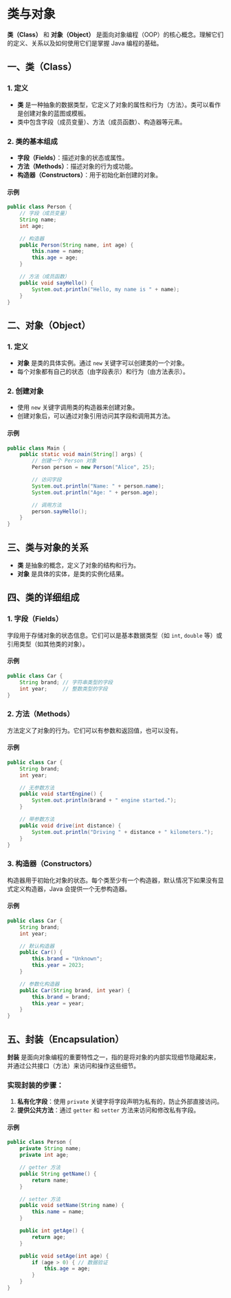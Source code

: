 # 类与对象

**类（Class）** 和 **对象（Object）** 是面向对象编程（OOP）的核心概念。理解它们的定义、关系以及如何使用它们是掌握 Java 编程的基础。

## 一、类（Class）

### 1. 定义

- **类** 是一种抽象的数据类型，它定义了对象的属性和行为（方法）。类可以看作是创建对象的蓝图或模板。
- 类中包含字段（成员变量）、方法（成员函数）、构造器等元素。

### 2. 类的基本组成

- **字段（Fields）**：描述对象的状态或属性。
- **方法（Methods）**：描述对象的行为或功能。
- **构造器（Constructors）**：用于初始化新创建的对象。

#### 示例
```java
public class Person {
    // 字段（成员变量）
    String name;
    int age;

    // 构造器
    public Person(String name, int age) {
        this.name = name;
        this.age = age;
    }

    // 方法（成员函数）
    public void sayHello() {
        System.out.println("Hello, my name is " + name);
    }
}
```

## 二、对象（Object）

### 1. 定义

- **对象** 是类的具体实例。通过 `new` 关键字可以创建类的一个对象。
- 每个对象都有自己的状态（由字段表示）和行为（由方法表示）。

### 2. 创建对象

- 使用 `new` 关键字调用类的构造器来创建对象。
- 创建对象后，可以通过对象引用访问其字段和调用其方法。

#### 示例
```java
public class Main {
    public static void main(String[] args) {
        // 创建一个 Person 对象
        Person person = new Person("Alice", 25);

        // 访问字段
        System.out.println("Name: " + person.name);
        System.out.println("Age: " + person.age);

        // 调用方法
        person.sayHello();
    }
}
```

## 三、类与对象的关系

- **类** 是抽象的概念，定义了对象的结构和行为。
- **对象** 是具体的实体，是类的实例化结果。

## 四、类的详细组成

### 1. 字段（Fields）

字段用于存储对象的状态信息。它们可以是基本数据类型（如 `int`, `double` 等）或引用类型（如其他类的对象）。

#### 示例
```java
public class Car {
    String brand; // 字符串类型的字段
    int year;     // 整数类型的字段
}
```

### 2. 方法（Methods）

方法定义了对象的行为。它们可以有参数和返回值，也可以没有。

#### 示例
```java
public class Car {
    String brand;
    int year;

    // 无参数方法
    public void startEngine() {
        System.out.println(brand + " engine started.");
    }

    // 带参数方法
    public void drive(int distance) {
        System.out.println("Driving " + distance + " kilometers.");
    }
}
```

### 3. 构造器（Constructors）

构造器用于初始化对象的状态。每个类至少有一个构造器，默认情况下如果没有显式定义构造器，Java 会提供一个无参构造器。

#### 示例
```java
public class Car {
    String brand;
    int year;

    // 默认构造器
    public Car() {
        this.brand = "Unknown";
        this.year = 2023;
    }

    // 参数化构造器
    public Car(String brand, int year) {
        this.brand = brand;
        this.year = year;
    }
}
```

## 五、封装（Encapsulation）

**封装** 是面向对象编程的重要特性之一，指的是将对象的内部实现细节隐藏起来，并通过公共接口（方法）来访问和操作这些细节。

### 实现封装的步骤：

1. **私有化字段**：使用 `private` 关键字将字段声明为私有的，防止外部直接访问。
2. **提供公共方法**：通过 `getter` 和 `setter` 方法来访问和修改私有字段。

#### 示例
```java
public class Person {
    private String name;
    private int age;

    // getter 方法
    public String getName() {
        return name;
    }

    // setter 方法
    public void setName(String name) {
        this.name = name;
    }

    public int getAge() {
        return age;
    }

    public void setAge(int age) {
        if (age > 0) { // 数据验证
            this.age = age;
        }
    }
}
```